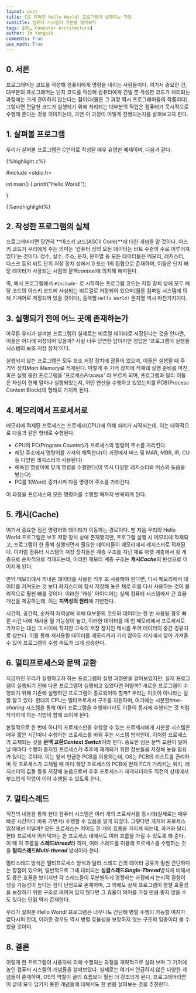 ```yaml
---
layout: post
title: C로 짜여진 Hello World! 프로그램이 실행되는 과정
subtitle: 컴퓨터 시스템의 기본을 알아보자
tags: [OS, Computer Architecture]
author: Im Yongsik
comments: True
use_math: True
---
```


## 0. 서론

프로그래머는 코드를 작성해 컴퓨터에게 명령을 내리는 사람들이다. 여기서 중요한 건, 대부분의 프로그래머는 단지 코드를 작성해 컴퓨터에게 건넬 뿐 작성한 코드가 처리되는 과정에는 크게 관여하지 않는다는 점이다(물론 그 과정 역시 프로그래머들의 작품이다). 그렇다면 전달한 코드가 실행되기 위해 처리되는 대부분의 작업은 컴퓨터가 묵시적으로 수행해 준다는 것을 의미하는데, 과연 이 과정이 어떻게 진행되는지를 살펴보고자 한다.

## 1. 살펴볼 프로그램

우리가 살펴볼 프로그램은 C언어로 작성된 매우 유명한 예제이며, 다음과 같다.

{%highlight c%}

#include <stdio.h>

int main() {
    printf("Hello World!");

}

{%endhighlight%}

## 2. 작성한 프로그램의 실체

프로그래머라면 당연히 **아스키 코드(ASCII Code)**에 대한 개념을 알 것이다. 아스키 코드가 우리에게 주는 의미는 '컴퓨터 상의 모든 데이터는 비트 수준의 수로 이루어져 있다'는 것이다. 정수, 실수, 주소, 문자, 문자열 등 모든 데이터들은 메모리, 레지스터, 디스크 등의 비트 단위 저장 장치 상에서 0 또는 1의 집합으로 존재하며, 이들은 단지 해당 데이터가 사용되는 시점의 문맥*context*에 의지해 해석된다.

즉, 예시 프로그램에서 `#include~` 로 시작하는 프로그램 코드는 저장 장치 상에 모두 해당 코드의 아스키 코드에 사상되는 비트열로 저장되어 있으며(물론 컴파일 시스템에 의해 기계어로 저장되어 있을 것이다), 출력할 `Hello World!` 문자열 역시 마찬가지이다.

## 3. 실행되기 전에 어느 곳에 존재하는가

아무튼 우리가 살펴본 프로그램이 실제로는 비트열 데이터로 저장된다는 것을 안다면, 이들은 어디에 저장되어 있을까? 사실 너무 당연한 답이지만 정답은 '프로그램이 실행될 시스템의 보조 저장 장치'이다.

실행되지 않는 프로그램은 모두 보조 저장 장치에 잠들어 있으며, 이들은 실행될 때 주 기억 장치*Main Memory*로 적재된다. 이렇게 주 기억 장치에 적재돼 실행 준비를 마친, 혹은 실행 중인 프로그램을 '프로세스*Process*' 라 부르게 되며, 프로그램과 달리 이들은 자신이 현재 얼마나 실행되었는지, 어떤 연산을 수행하고 있었는지를 PCB(Process Context Block)의 형태로 가지게 된다.

## 4. 메모리에서 프로세서로

메모리에 적재된 프로세스는 프로세서(CPU)에 의해 처리가 시작되는데, 이는 대략적으로 다음과 같은 형태로 수행된다.

* CPU의 PC(Program Counter)가 프로세스의 명령어 주소를 가리킨다.
* 해당 주소에서 명령어를 가져와 해독한다(이 과정에서 버스 및 MAR, MBR, IR, CU등 다양한 레지스터가 사용된다)
* 해독된 명령어에 맞게 명령을 수행한다(이 역시 다양한 레지스터와 버스의 도움을 받는다)
* PC를 1(Word) 증가시켜 다음 명령어 주소를 가리킨다.

이 과정을 프로세스의 모든 명령어를 수행할 때까지 반복하게 된다.

## 5. 캐시(Cache)

여기서 중요한 점은 명령어와 데이터가 이동하는 경로이다. 맨 처음 우리의 Hello World 프로그램은 보조 저장 장치 상에 존재했지만, 프로그램 실행 시 메모리에 적재되고, 프로그램이 한 줄씩 실행되면서 필요한 데이터들이 메모리에서 레지스터로 적재된다. 이처럼 컴퓨터 시스템의 저장 장치들은 계층 구조를 지닌 채로 아랫 계층에서 윗 계층으로 순차적으로 적재되는데, 이러한 메모리 계층 구조는 **캐시*Cache***의 탄생으로 이어지게 된다.

만약 메모리에서 꺼내온 데이터를 사용한 직후 또 사용해야 한다면, 다시 메모리에서 데이터를 가져오는 것 보다 레지스터에 잠시 저장해 놓은 채로 이를 다시 사용하는 것이 물리적으로 훨씬 빠를 것이다. 이러한 '캐싱' 아이디어는 실제 컴퓨터 시스템에서 큰 효율 개선을 제공하는데, 이는 **지역성의 원리**에 기반한다.

시간적, 공간적, 순차적 지역성에 의해 대부분의 코드와 데이터는 한 번 사용될 경우 빠른 시간 내에 재사용 될 가능성이 높고, 이러한 데이터를 매 번 메모리에서 프로세서로 가져오는 대신 그 사이에 작지만 고속의 저장 장치인 캐시를 두어 데이터의 중간 경유지로 삼는다. 이를 통해 재사용될 데이터를 메모리까지 가지 않아도 캐시에서 찾아 가져올 수 있어 프로그램의 수행 속도가 크게 상승한다. 

## 6. 멀티프로세스와 문맥 교환

지금까진 우리가 실행하고자 하는 프로그램의 실행 과정만을 알아보았지만, 실제 프로그램이 실행되기 전에 다른 프로그램이 실행되고 있었다면 어떨까? 새로운 프로그램이 수행되기 위해 기존에 실행하던 프로그램이 종료되어야 할까? 우리는 이것이 아니라는 걸 잘 알고 있다. 현대의 CPU는 멀티프로세서 구조를 지원하며, 여기에는 시분할*time-sharing* 시스템을 통해 여러 프로그램을 수행하더라도 이들이 동시에 수행되는 것 처럼 착각하게 하는 기법이 함께 쓰이게 된다.

본질적으로 한 번에 하나의 프로세스만을 수행할 수 있는 프로세서에게 시분할 시스템은 매우 짧은 시간마다 수행하는 프로세스를 바꿔 주는 시스템 방식인데, 이처럼 프로세스가 교체되는 것을 **문맥 교환*Context Switch***이라 한다. 중요한 점은 문맥 교환이 일어날 때마다 수행이 중지된 프로세스가 추후에 재개되기 위한 정보들을 저장해 놓을 필요가 있다는 것이다. 이는 앞서 언급한 PCB를 이용하는데, OS는 PCB의 리스트를 관리하며 각 프로세스가 교체될 때 마다 해당 프로세스의 PCB에 현재 PC가 가리키는 위치, 레지스터의 값들 등을 저장해 놓음으로써 추후 프로세스가 재개되더라도 직전의 상태에서 부드럽게 작업이 이어 수행될 수 있도록 한다.

## 7. 멀티스레드

직전의 내용을 통해 현대 컴퓨터 시스템은 여러 개의 프로세서를 동시에(실제로는 매우 빠른 시간마다 바꿔 가면서) 수행할 수 있음을 알게 되었다. 그렇다면 개개의 프로세스 입장에선 어떨까? 모든 프로세스는 적어도 한 개의 흐름을 가지게 되는데, 과거와 달리 현대 프로세서 아키텍처는 한 프로세스 내에서도 여러 흐름을 가질 수 있도록 해 준다. 이 때 이 흐름을 **스레드*thread***라 하며, 여러 스레드를 이용해 프로세스를 수행하는 것을 **멀티스레드*Multi-thread*** 방식이라 한다.

멀티스레드 방식은 멀티프로세스 방식과 달리 스레드 간의 데이터 공유가 훨씬 간단하다는 장점이 있으며, 일반적으로 그에 대비되는 **싱글스레드*Single-Thread***방식에 비해서도 좋은 효율을 보이지만 각 스레드들이 무분별하게 경쟁하는 과정에서 논리적 결함이 생길 가능성이 높다는 점이 단점으로 존재하며, 그 외에도 실제 프로그램이 병렬 효율성을 보장하기 위한 구조로 짜여져 있지 않다면 그 효율이 의미를 가질 만큼 좋지 않을 수도 있다는 단점 역시 존재한다.

우리가 살펴본 Hello World! 프로그램은 너무나도 간단해 병렬 수행이 가능할 여지가 없다시피 한데, 이러한 경우도 역시 병렬 효율성을 보장하지 않는 구조의 일종이라 볼 수 있을 것이다.

## 8. 결론

이렇게 한 프로그램이 사용자에 의해 수행되는 과정을 개략적으로 살펴 보며 그 기저에 놓인 컴퓨터 시스템의 개념들을 살펴보았다. 실제로는 여기서 언급하지 않은 다양한 개념들이 존재하며, OS의 역할이 글의 흐름보다 훨씬 더 강조되게 된다. 프로그래머라면 이 글에 모두 담기지 못한 개념들에 대해서도 한 번쯤 살펴보는 것을 추천한다.
